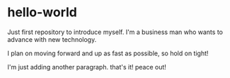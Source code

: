 # hello-world
Just first repository to introduce myself.
I'm a business man who wants to advance with new technology.

I plan on moving forward and up as fast as possible, so hold on tight!

I'm just adding another paragraph. that's it! peace out!
